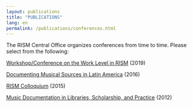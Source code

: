 ```yaml
---
layout: publications
title: "PUBLICATIONS"
lang: en
permalink: /publications/conferences.html
---
```


The RISM Central Office organizes conferences from time to time. Please select from the following:

[Workshop/Conference on the Work Level in RISM](/publications/introducing-a-work-level-in-rism-2019.html) (2019)

[Documenting Musical Sources in Latin America](/publications/sources-in-latin-america-2016.html) (2016)

[RISM Colloquium](/publications/colloquium-2015.html) (2015)

[Music Documentation in Libraries, Scholarship, and Practice](/publications/music-documentation-2012.html) (2012)
